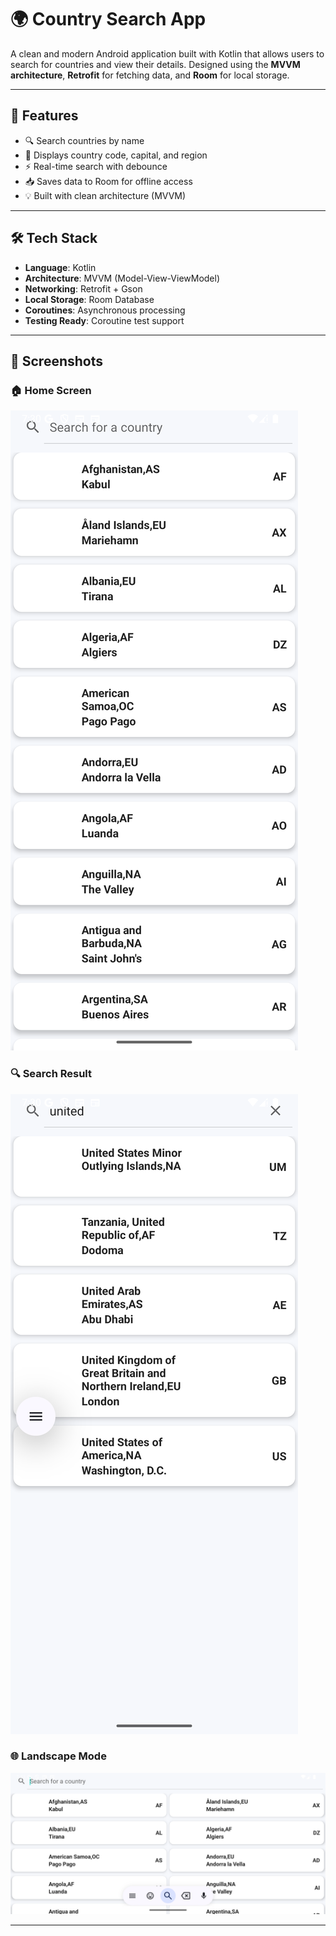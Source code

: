 # 🌍 Country Search App

A clean and modern Android application built with Kotlin that allows users to search for countries and view their details. Designed using the **MVVM architecture**, **Retrofit** for fetching data, and **Room** for local storage.

---

## 🚀 Features

- 🔍 Search countries by name
- 🧭 Displays country code, capital, and region
- ⚡ Real-time search with debounce
- 📥 Saves data to Room for offline access
- 💡 Built with clean architecture (MVVM)

---

## 🛠 Tech Stack

- **Language**: Kotlin
- **Architecture**: MVVM (Model-View-ViewModel)
- **Networking**: Retrofit + Gson
- **Local Storage**: Room Database
- **Coroutines**: Asynchronous processing
- **Testing Ready**: Coroutine test support

---

## 📱 Screenshots

### 🏠 Home Screen
![Home](assets/screenshots/home.png)

### 🔍 Search Result
![Search](assets/screenshots/home_search.png)

### 🌐 Landscape Mode
![Landscape](assets/screenshots/landscape.png)

---

